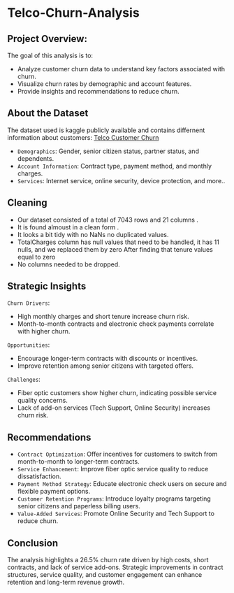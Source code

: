 # Telco-Churn-Analysis

## Project Overview:
The goal of this analysis is to:

- Analyze customer churn data to understand key factors associated with churn.
- Visualize churn rates by demographic and account features.
- Provide insights and recommendations to reduce churn.

## About the Dataset
The dataset used is kaggle publicly available and contains differnent information about customers:
[Telco Customer Churn](https://www.kaggle.com/datasets/blastchar/telco-customer-churn)

-  `Demographics`:
 Gender, senior citizen status, partner status, and dependents.
-  `Account Information`:
  Contract type, payment method, and monthly charges.
-  `Services`:
 Internet service, online security, device protection, and more..

## Cleaning
- Our dataset consisted of a total of 7043 rows and 21 columns .
- It is found almoust in a clean form .
- It looks a bit tidy with no NaNs no duplicated values.
- TotalCharges column has null values that need to be handled, it has 11 nulls, and we replaced them by zero After finding that tenure values equal to zero
- No columns needed to be dropped.
  
## Strategic Insights

`Churn Drivers`:
- High monthly charges and short tenure increase churn risk.
- Month-to-month contracts and electronic check payments correlate with higher churn.
  
`Opportunities`:
- Encourage longer-term contracts with discounts or incentives.
- Improve retention among senior citizens with targeted offers.
  
`Challenges`:
- Fiber optic customers show higher churn, indicating possible service quality concerns.
- Lack of add-on services (Tech Support, Online Security) increases churn risk.

  
## Recommendations

- `Contract Optimization`:
   Offer incentives for customers to switch from month-to-month to longer-term contracts.
- `Service Enhancement`:
   Improve fiber optic service quality to reduce dissatisfaction.
- `Payment Method Strategy`:
   Educate electronic check users on secure and flexible payment options.
- `Customer Retention Programs`:
  Introduce loyalty programs targeting senior citizens and paperless billing users.
- `Value-Added Services`:
   Promote Online Security and Tech Support to reduce churn.

## Conclusion
The analysis highlights a 26.5% churn rate driven by high costs, short contracts, and lack of service add-ons. Strategic improvements in contract structures, service quality, and customer engagement can enhance retention and long-term revenue growth.
